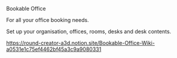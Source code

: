 Bookable Office

For all your office booking needs. 

Set up your organisation, offices, rooms, desks and desk contents. 

https://round-creator-a3d.notion.site/Bookable-Office-Wiki-a0531e1c75ef4462bf45a3c9a9080331

